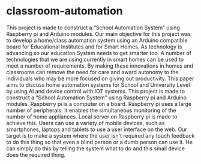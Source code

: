 # classroom-automation
This project is made to construct a “School Automation System” using Raspberry pi and Arduino modules.
Our main objective for this project was to develop a home/class automation system using an Arduino compatible board for Educational Institutes and for Smart Homes. As technology is advancing so our education System needs to get smarter too. A number of technologies that we are using currently in smart homes can be used to meet a number of requirements. By making these innovations in homes and classrooms can remove the need for care and award autonomy to the individuals who may be more focused on giving out productivity. This paper aims to discuss home automation systems for School and University Level by using AI and device control with IOT systems.
This project is made to construct a “School Automation System” using Raspberry pi and Arduino modules. Raspberry pi is a computer on a board. Raspberry pi uses a large number of peripherals. It enables the simultaneous monitoring of the number of home appliances. Local server on Raspberry pi is made to achieve this. Users can use a variety of mobile devices, such as smartphones, laptops and tablets to use a user interface on the web. Our target is to make a system where the user isn't required any touch feedback to do this thing so that even a blind person or a dumb person can use it. He can simply do this by telling the system what to do and this small device does the required thing.

